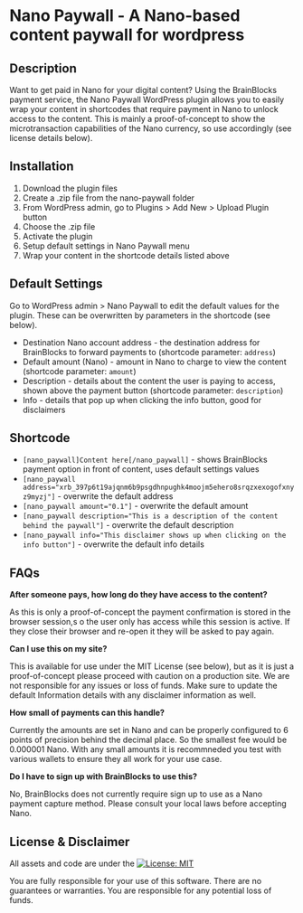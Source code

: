 # Nano Paywall - A Nano-based content paywall for wordpress

## Description

Want to get paid in Nano for your digital content? Using the BrainBlocks payment service, the Nano Paywall WordPress plugin allows you to easily wrap your content in shortcodes that require payment in Nano to unlock access to the content.  This is mainly a proof-of-concept to show the microtransaction capabilities of the Nano currency, so use accordingly (see license details below).

## Installation

1. Download the plugin files
1. Create a .zip file from the nano-paywall folder
1. From WordPress admin, go to Plugins > Add New > Upload Plugin button
1. Choose the .zip file
1. Activate the plugin
1. Setup default settings in Nano Paywall menu
1. Wrap your content in the shortcode details listed above

## Default Settings

Go to WordPress admin > Nano Paywall to edit the default values for the plugin.  These can be overwritten by parameters in the shortcode (see below).
* Destination Nano account address - the destination address for BrainBlocks to forward payments to (shortcode parameter: `address`)
* Default amount (Nano) - amount in Nano to charge to view the content (shortcode parameter: `amount`)
* Description - details about the content the user is paying to access, shown above the payment button (shortcode parameter: `description`)
* Info - details that pop up when clicking the info button, good for disclaimers

## Shortcode

* `[nano_paywall]Content here[/nano_paywall]` - shows BrainBlocks payment option in front of content, uses default settings values
* `[nano_paywall address="xrb_397p6t19ajqnm6b9psgdhnpughk4moojm5ehero8srqzxexogofxnyz9myzj"]` - overwrite the default address
* `[nano_paywall amount="0.1"]` - overwrite the default amount
* `[nano_paywall description="This is a description of the content behind the paywall"]` - overwrite the default description
* `[nano_paywall info="This disclaimer shows up when clicking on the info button"]` - overwrite the default info details

## FAQs

**After someone pays, how long do they have access to the content?**

As this is only a proof-of-concept the payment confirmation is stored in the browser session,s o the user only has access while this session is active.  If they close their browser and re-open it they will be asked to pay again.

**Can I use this on my site?**

This is available for use under the MIT License (see below), but as it is just a proof-of-concept please proceed with caution on a production site. We are not responsible for any issues or loss of funds.  Make sure to update the default Information details with any disclaimer information as well.

**How small of payments can this handle?**

Currently the amounts are set in Nano and can be properly configured to 6 points of precision behind the decimal place. So the smallest fee would be 0.000001 Nano.  With any small amounts it is recommneded you test with various wallets to ensure they all work for your use case.

**Do I have to sign up with BrainBlocks to use this?**

No, BrainBlocks does not currently require sign up to use as a Nano payment capture method. Please consult your local laws before accepting Nano.

## License & Disclaimer

All assets and code are under the [![License: MIT](https://img.shields.io/badge/License-MIT-blue.svg)](https://github.com/nanoble-org/nano-paywall/blob/master/LICENSE)

You are fully responsible for your use of this software.  There are no guarantees or warranties.  You are responsible for any potential loss of funds.